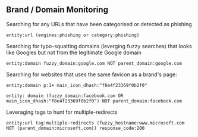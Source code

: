 ## Brand / Domain Monitoring

Searching for any URLs that have been categorised or detected as phishing
```
entity:url (engines:phishing or category:phishing)
```

Searching for typo-squatting domains (leverging fuzzy searches) that looks like Googles but not from the legitimate Google domain
```
entity:domain fuzzy_domain:google.com NOT parent_domain:google.com
```

Searching for websites that uses the same favicon as a brand's page:
```
entity:domain p:1+ main_icon_dhash:"f8e4f23369f0b2f0"

entity: domain (fuzzy_domain:facebook.com OR main_icon_dhash:"f8e4f23369f0b2f0") NOT parent_domain:facebook.com 
```

Leveraging tags to hunt for multiple-redirects
```
entity:url tag:multiple-redirects (fuzzy_hostname:www.microsoft.com NOT (parent_domain:microsoft.com)) response_code:200
```